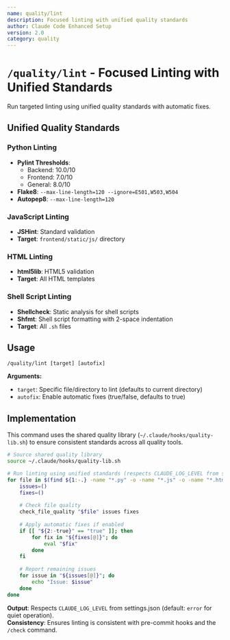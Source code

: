 ```yaml
---
name: quality/lint
description: Focused linting with unified quality standards
author: Claude Code Enhanced Setup
version: 2.0
category: quality
---
```


# `/quality/lint` - Focused Linting with Unified Standards

Run targeted linting using unified quality standards with automatic fixes.

## Unified Quality Standards

### Python Linting
- **Pylint Thresholds**: 
  - Backend: 10.0/10
  - Frontend: 7.0/10
  - General: 8.0/10
- **Flake8**: `--max-line-length=120 --ignore=E501,W503,W504`
- **Autopep8**: `--max-line-length=120`

### JavaScript Linting
- **JSHint**: Standard validation
- **Target**: `frontend/static/js/` directory

### HTML Linting
- **html5lib**: HTML5 validation
- **Target**: All HTML templates

### Shell Script Linting
- **Shellcheck**: Static analysis for shell scripts
- **Shfmt**: Shell script formatting with 2-space indentation
- **Target**: All `.sh` files

## Usage
```
/quality/lint [target] [autofix]
```

**Arguments:**
- `target`: Specific file/directory to lint (defaults to current directory)
- `autofix`: Enable automatic fixes (true/false, defaults to true)

## Implementation
This command uses the shared quality library (`~/.claude/hooks/quality-lib.sh`) to ensure consistent standards across all quality tools.

```bash
# Source shared quality library
source ~/.claude/hooks/quality-lib.sh

# Run linting using unified standards (respects CLAUDE_LOG_LEVEL from settings.json)
for file in $(find ${1:-.} -name "*.py" -o -name "*.js" -o -name "*.html" -o -name "*.sh"); do
    issues=()
    fixes=()
    
    # Check file quality
    check_file_quality "$file" issues fixes
    
    # Apply automatic fixes if enabled
    if [[ "${2:-true}" == "true" ]]; then
        for fix in "${fixes[@]}"; do
            eval "$fix"
        done
    fi
    
    # Report remaining issues
    for issue in "${issues[@]}"; do
        echo "Issue: $issue"
    done
done
```

**Output**: Respects `CLAUDE_LOG_LEVEL` from settings.json (default: `error` for quiet operation).  
**Consistency**: Ensures linting is consistent with pre-commit hooks and the `/check` command.
